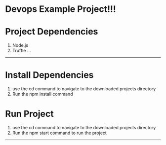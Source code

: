 # Devops Example Project!!!

# Project Dependencies

1. Node.js
2. Truffle
   ...

---

# Install Dependencies

1. use the cd command to navigate to the downloaded projects directory
2. Run the npm install command

# Run Project

1. use the cd command to navigate to the downloaded projects directory
2. Run the npm start command to run the project

---
